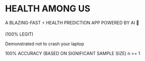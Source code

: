 # HEALTH AMONG US

A BLAZING-FAST ⚡ HEALTH PREDICTION APP POWERED BY AI 🚀

(100% LEGIT)

Demonstrated not to crash your laptop


100% ACCURACY 
(BASED ON SIGNIFICANT SAMPLE SIZE) n >= 1
